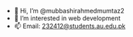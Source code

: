 - 👋 Hi, I’m @mubbashirahmedmumtaz2
- 👀 I’m interested in web development
- 📫 Email: 232412@students.au.edu.pk

<!---
mubbashirahmedmumtaz2/mubbashirahmedmumtaz2 is a ✨ special ✨ repository because its `README.md` (this file) appears on your GitHub profile.
You can click the Preview link to take a look at your changes.
--->
